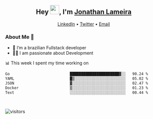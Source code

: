 <h2 align="center">Hey <img src="https://github.com/TheDudeThatCode/TheDudeThatCode/blob/master/Assets/Hi.gif" width="29">, I'm <a href="https://www.linkedin.com/in/jonathanlameira/">Jonathan Lameira</a></h2>
<p align="center">
  <a href="https://www.linkedin.com/in/jonathanlameira/">LinkedIn</a> •
  <a href="https://twitter.com/jlameira">Twitter</a> •
  <a href="mailto:jlameira@gmail.com">Email</a>
</p>

### About Me 🚀
- 🌱  I’m a brazilian Fullstack developer</br>
- 👨‍💻  I am passionate about Development</br>

<!-- ![Jonathan Lameira github stats](https://github-readme-stats.vercel.app/api?username=jlameirameli&show_icons=true&hide_border=true)&nbsp;&nbsp; -->

📊 This week I spent my time working on
<!--START_SECTION:waka-->

```txt
Go                           ██████████████████████▓░░   90.24 %
YAML                         █▒░░░░░░░░░░░░░░░░░░░░░░░   05.02 %
JSON                         ▓░░░░░░░░░░░░░░░░░░░░░░░░   02.47 %
Docker                       ▒░░░░░░░░░░░░░░░░░░░░░░░░   01.23 %
Text                         ░░░░░░░░░░░░░░░░░░░░░░░░░   00.44 %
```

<!--END_SECTION:waka-->

<br />

![visitors](https://visitor-badge.laobi.icu/badge?page_id=jlameira.jlameira)
